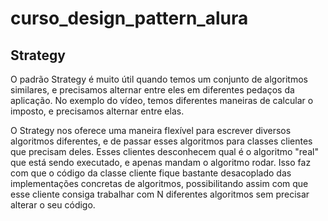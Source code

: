 # curso_design_pattern_alura

## Strategy

O padrão Strategy é muito útil quando temos um conjunto de algoritmos similares, e precisamos alternar entre eles em diferentes pedaços da aplicação. No exemplo do vídeo, temos diferentes maneiras de calcular o imposto, e precisamos alternar entre elas.

O Strategy nos oferece uma maneira flexível para escrever diversos algoritmos diferentes, e de passar esses algoritmos para classes clientes que precisam deles. Esses clientes desconhecem qual é o algoritmo "real" que está sendo executado, e apenas mandam o algoritmo rodar. Isso faz com que o código da classe cliente fique bastante desacoplado das implementações concretas de algoritmos, possibilitando assim com que esse cliente consiga trabalhar com N diferentes algoritmos sem precisar alterar o seu código.